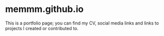 # memmm.github.io

This is a portfolio page; you can find my CV, social media links and links to projects I created or contributed to.
